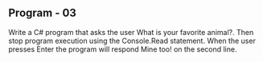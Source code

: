 ## Program - 03

Write a C# program that asks the user What is your favorite animal?.
Then stop program execution using the Console.Read statement.
When the user presses Enter the program will respond Mine too! on the second line.